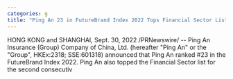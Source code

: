 ```yaml
---
categories: g
title: "Ping An 23 in FutureBrand Index 2022 Tops Financial Sector List"
---
```

HONG KONG and SHANGHAI, Sept. 30, 2022 /PRNewswire/ -- Ping An Insurance (Group) Company of China, Ltd. (hereafter "Ping An" or the "Group", HKEx:2318; SSE:601318) announced that Ping An ranked #23 in the FutureBrand Index 2022. Ping An also topped the Financial Sector list for the second consecutiv